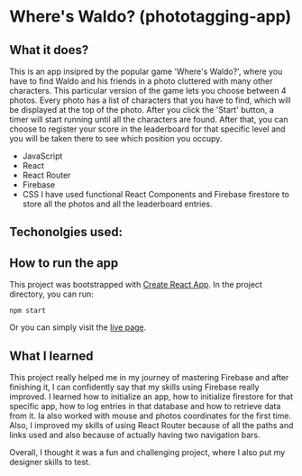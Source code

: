 # Where's Waldo? (phototagging-app)
## What it does?
This is an app insipred by the popular game 'Where's Waldo?', where you have to find Waldo and his friends in a photo cluttered with many other characters. This particular version of the game lets you choose between 4 photos. Every photo has a list of characters that you have to find, which will be displayed at the top of the photo. After you click the 'Start' button, a timer will start running until all the characters are found. After that, you can choose to register your score in the leaderboard for that specific level and you will be taken there to see which position you occupy.
* JavaScript
* React
* React Router
* Firebase
* CSS
I have used functional React Components and Firebase firestore to store all the photos and all the leaderboard entries.
## Techonolgies used:
## How to run the app
This project was bootstrapped with [Create React App](https://github.com/facebook/create-react-app). In the project directory, you can run:
```
npm start
```
Or you can simply visit the [live page](https://anabargau.github.io/phototagging-app/).
## What I learned
This project really helped me in my journey of mastering Firebase and after finishing it, I can confidently say that my skills using Firebase really improved. I learned how to initialize an app, how to initialize firestore for that specific app, how to log entries in that database and how to retrieve data from it. Ia also worked with mouse and photos coordinates for the first time.
Also, I improved my skills of using React Router because of all the paths and links used and also because of actually having two navigation bars. 

Overall, I thought it was a fun and challenging project, where I also put my designer skills to test.
